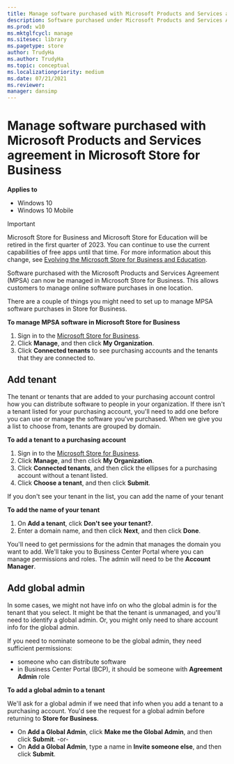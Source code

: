 ```yaml
---
title: Manage software purchased with Microsoft Products and Services agreement in Microsoft Store for Business
description: Software purchased under Microsoft Products and Services Agreement (MPSA) can be managed in Microsoft Store for Business
ms.prod: w10
ms.mktglfcycl: manage
ms.sitesec: library
ms.pagetype: store
author: TrudyHa
ms.author: TrudyHa
ms.topic: conceptual
ms.localizationpriority: medium
ms.date: 07/21/2021
ms.reviewer: 
manager: dansimp
---
```


# Manage software purchased with Microsoft Products and Services agreement in Microsoft Store for Business

**Applies to**

-   Windows 10
-   Windows 10 Mobile

> [!IMPORTANT]
> Microsoft Store for Business and Microsoft Store for Education will be retired in the first quarter of 2023. You can continue to use the current capabilities of free apps until that time. For more information about this change, see [Evolving the Microsoft Store for Business and Education](https://aka.ms/windows/msfb_evolution).

Software purchased with the Microsoft Products and Services Agreement (MPSA) can now be managed in Microsoft Store for Business. This allows customers to manage online software purchases in one location.

There are a couple of things you might need to set up to manage MPSA software purchases in Store for Business.

**To manage MPSA software in Microsoft Store for Business**
1. Sign in to the [Microsoft Store for Business](https://businessstore.microsoft.com).
2. Click **Manage**, and then click **My Organization**.
3. Click **Connected tenants** to see purchasing accounts and the tenants that they are connected to.

## Add tenant
The tenant or tenants that are added to your purchasing account control how you can distribute software to people in your organization. If there isn't a tenant listed for your purchasing account, you'll need to add one before you can use or manage the software you've purchased. When we give you a list to choose from, tenants are grouped by domain.

**To add a tenant to a purchasing account**
1. Sign in to the [Microsoft Store for Business](https://businessstore.microsoft.com).
2. Click **Manage**, and then click **My Organization**.
3. Click **Connected tenants**, and then click the ellipses for a purchasing account without a tenant listed.
4. Click **Choose a tenant**, and then click **Submit**.

If you don't see your tenant in the list, you can add the name of your tenant

**To add the name of your tenant**
1. On **Add a tenant**, click **Don't see your tenant?**.
2. Enter a domain name, and then click **Next**, and then click **Done**.

You'll need to get permissions for the admin that manages the domain you want to add. We'll take you to Business Center Portal where you can manage permissions and roles. The admin will need to be the **Account Manager**.

## Add global admin
In some cases, we might not have info on who the global admin is for the tenant that you select. It might be that the tenant is unmanaged, and you'll need to identify a global admin. Or, you might only need to share account info for the global admin.

If you need to nominate someone to be the global admin, they need sufficient permissions:
- someone who can distribute software
- in Business Center Portal (BCP), it should be someone with **Agreement Admin** role

**To add a global admin to a tenant**

We'll ask for a global admin if we need that info when you add a tenant to a purchasing account. You'd see the request for a global admin before returning to **Store for Business**.

-  On **Add a Global Admin**, click **Make me the Global Admin**, and then click **Submit**.
-or-
-  On **Add a Global Admin**, type a name in **Invite someone else**, and then click **Submit**.
